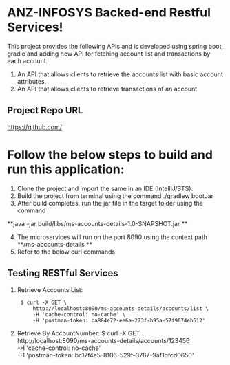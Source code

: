 # ANZ-INFOSYS Backed-end Restful Services!

This project provides the following APIs and is developed using spring boot, gradle and adding new API for fetching account list and transactions by each account.

1. An API that allows clients to retrieve the accounts list with basic account attributes.
2. An API that allows clients to retrieve transactions of an account

## Project Repo URL
https://github.com/

# Follow the below steps to build and run this application:

1. Clone the project and import the same in an IDE (IntelliJ/STS).
2. Build the project from terminal using the command ./gradlew bootJar 
3. After build completes, run the jar file in the target folder using the command

**java -jar build/libs/ms-accounts-details-1.0-SNAPSHOT.jar **

4. The microservices will run on the port 8090 using the context path **/ms-accounts-details **
7. Refer to the below curl commands

## Testing RESTful Services

1. Retrieve Accounts List:
		
		$ curl -X GET \
            http://localhost:8090/ms-accounts-details/accounts/list \
            -H 'cache-control: no-cache' \
            -H 'postman-token: ba884e72-ee6a-273f-b95a-57f9074eb512'

		

2. Retrieve By AccountNumber:
$ curl -X GET \
            http://localhost:8090/ms-accounts-details/accounts/123456 \
            -H 'cache-control: no-cache' \
            -H 'postman-token: bc17f4e5-8106-529f-3767-9af1bfcd0650'




